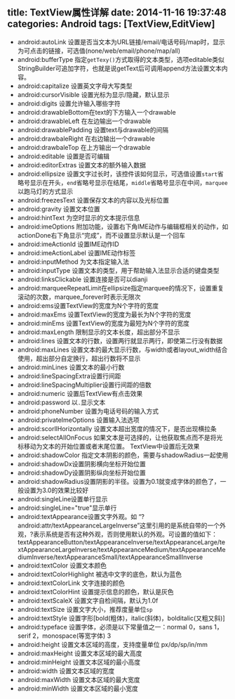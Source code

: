 title: TextView属性详解
date: 2014-11-16 19:37:48
categories: Android
tags: [TextView,EditView]
---
<!--more-->
- android:autoLink 设置是否当文本为URL链接/email/电话号码/map时，显示为可点击的链接，可选值(none/web/email/phone/map/all)
- android:bufferType 指定`getTexy()`方式取得的文本类型，选项editable类似StringBuilder可追加字符，也就是说getText后可调用append方法设置文本内容。
- android:capitalize 设置英文字母大写类型
- android:cursorVisible 设置光标为显示/隐藏，默认显示
- android:digits 设置允许输入哪些字符
- android:drawableBottom在text的下方输入一个drawable
- android:drawableLeft 在左边输出一个drawable
- android:drawablePadding 设置text与drawable的间隔
- android:drawbaleRight 在右边输出一个drawable
- android:drawbaleTop 在上方输出一个drawable
- android:editable 设置是否可编辑
- android:editorExtras 设置文本的额外输入数据
- android:ellipsize 设置文字过长时，该控件该如何显示，可选值设置`start`省略号显示在开头，`end`省略号显示在结尾，`middle`省略号显示在中间，`marquee`以跑马灯的方式显示
- android:freezesText 设置保存文本的内容以及光标位置
- android:gravity 设置文本位置
- android:hintText 为空时显示的文本提示信息
- android:imeOptions 附加功能，设置右下角IME动作与编辑框相关的动作，如actionDone右下角显示“完成”，而不设置显示默认是一个回车
- android:imeActionId 设置IME动作ID
- android:imeActionLabel 设置IME动作标签
- android:inputMethod 为文本指定输入法
- android:inputType 设置文本的类型，用于帮助输入法显示合适的键盘类型
- android:linksClickable 设置连接是否可以dianji
- android:marqueeRepeatLimit在ellipsize指定marquee的情况下，设置重复滚动的次数，marquee_forever时表示无限次
- android:ems设置TextView的宽度为N个字符的宽度
- android:maxEms 设置TextView的宽度为最长为N个字符的宽度
- android:minEms 设置TextView的宽度为最短为N个字符的宽度
- android:maxLength 限制显示的文本长度，超出部分不显示
- android:lines 设置文本的行数，设置两行就显示两行，即使第二行没有数据
- android:maxLines 设置文本的最大显示行数，与width或者layout_width结合使用，超出部分自定换行，超出行数将不显示
- android:minLines 设置文本的最小行数
- android:lineSpacingExtra设置行间距
- android:lineSpacingMultiplier设置行间距的倍数
- android:numeric 设置后TextView有点击效果
- android:password 以`.`显示文本
- android:phoneNumber 设置为电话号码的输入方式
- android:privateImeOptions 设置输入法选项
- android:scorllHorizontally 设置文本超出宽度的情况下，是否出现横拉条
- android:selectAllOnFocus 如果文本是可选择的，让他获取焦点而不是将光标移动为文本的开始位置或者末尾位置。 TextView中设置后无效果
- android:shadowColor 指定文本阴影的颜色，需要与shadowRadius一起使用
- android:shadowDx设置阴影横向坐标开始位置
- android:shadowDy设置阴影纵向坐标开始位置
- android:shadowRadius设置阴影的半径。设置为0.1就变成字体的颜色了，一般设置为3.0的效果比较好
- android:singleLine设置单行显示
- android:singleLine="true"显示单行
- android:textAppearance设置文字外观。如 “?android:attr/textAppearanceLargeInverse”这里引用的是系统自带的一个外观，?表示系统是否有这种外观，否则使用默认的外观。可设置的值如下：textAppearanceButton/textAppearanceInverse/textAppearanceLarge/textAppearanceLargeInverse/textAppearanceMedium/textAppearanceMediumInverse/textAppearanceSmall/textAppearanceSmallInverse
- android:textColor 设置文本颜色
- android:textColorHighlight 被选中文字的底色，默认为蓝色
- android:textColorLink 文字连接的颜色
- android:textColorHint 设置提示信息的颜色，默认是灰色
- android:textScaleX 设置文字自检间隔，默认为1.0f
- android:textSize 设置文字大小，推荐度量单位`sp`
- android:textStyle 设置字形[bold(粗体)，italic(斜体)，bolditalic(又粗又斜)]
- android:typeface 设置字体，必须是以下常量值之一：normal 0，sans 1，serif 2，monospace(等宽字体) 3
- android:height 设置文本区域的高度，支持度量单位 px/dp/sp/in/mm
- android:maxHeight 设置文本区域的最大高度
- android:minHeight 设置文本区域的最小高度
- android:width 设置文本区域的宽度
- android:maxWidth 设置文本区域的最大宽度
- android:minWidth 设置文本区域的最小宽度